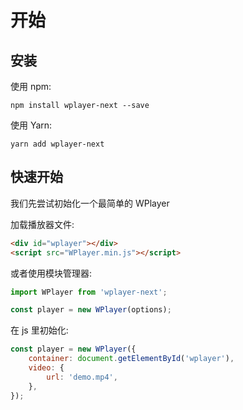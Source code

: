 # 开始

## 安装

使用 npm:
```
npm install wplayer-next --save
```

使用 Yarn:
```
yarn add wplayer-next
```

## 快速开始

我们先尝试初始化一个最简单的 WPlayer

加载播放器文件:

```html
<div id="wplayer"></div>
<script src="WPlayer.min.js"></script>
```

或者使用模块管理器:

```js
import WPlayer from 'wplayer-next';

const player = new WPlayer(options);
```

在 js 里初始化:

```js
const player = new WPlayer({
    container: document.getElementById('wplayer'),
    video: {
        url: 'demo.mp4',
    },
});
```